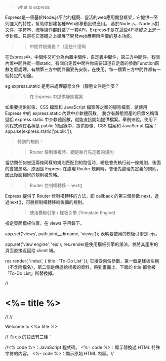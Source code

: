 > what is express:

Express是一個基於Node.js平台的極簡、靈活的web應用開發框架，它提供一系列強大的特性，幫助你創建各種Web和移動設備應用。
基於Node.js，Node.js對文件、字符串、流等操作都封裝了一套API，Express不是在這些API基礎之上進一步封裝。只是在它基礎之上擴展了開發web應用所需要的基本功能。

>>中間件很重要？（這是什麼啊

在Express中，中間件又可分為內置中間件，自定義中間件，第三方中間件。有關內置中間件就一個static，有關自定義中間件你需要知道自定義的參數Function函數怎麼處理。有關第三方中間件需要先安裝，在使用，每一個第三方中間件都有一個特定的用途。

eg.express.static 是用來處理靜態文件（靜態文件是什麼？
>>在 Express 中提供靜態檔案

如果要提供影像、CSS 檔案和 JavaScript 檔案等之類的靜態檔案，請使用 Express 中的 express.static 內建中介軟體函數。
將含有靜態資產的目錄名稱傳遞給 express.static 中介軟體函數，就能直接開始提供檔案。舉例來說，使用下列程式碼在名稱是 public 的目錄中，提供影像、CSS 檔案和 JavaScript 檔案：
app.use(express.static('public'));


>特別的規則：

>>Router 規則重複時，總是執行先定義的規則

當訪問任何被這兩條同樣的規則匹配到的路徑時，總是會先執行前一條規則，後面的會被忽略，原因是 Express 在處理 Router 規則時，會優先處理先定義的規則，因此後面相同的規則被忽略。

>>Router 控制權轉移 - next()

Express 提供了 Router 控制權轉移的方法，即 callback 的第三個參數 next，透過next()，可將控制權轉移給後面的規則。

>>使用模板引擎 / 樣板引擎 (Template Engine)

指定頁面模板位置，在 views 子目錄下。

app.set('views', path.join(__dirname, 'views'));
表明要使用的模板引擎是 ejs。

app.set('view engine', 'ejs');
res.render是使用模板引擎的語法，並將其產生的頁面直接返回给 client 端。

res.render( 'index', {
  title : 'To-Do List'
});
它接受兩個參數，第一個是樣板名稱（不含附檔名），第二個是傳遞給樣板的資料，帶到畫面上。下面的 title 都會被「To-Do List」所替換掉。

//<h1><%= title %></h1>//
//<p>Welcome to <%= title %></p>//
而 ejs 的語法有三種：

//<% code %>：JavaScript 程式碼。
<%= code %>：顯示替換過 HTML 特殊字符的内容。
<%- code %>：顯示原始 HTML 内容。//
